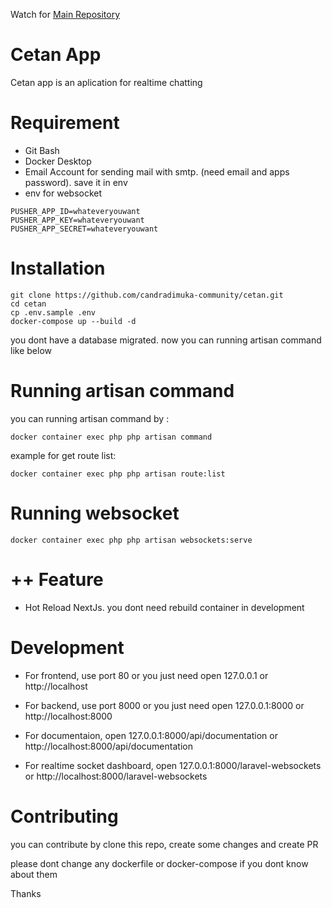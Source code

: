 Watch for [Main Repository](https://github.com/aronei44/docker-laravel-nextjs-mysql)

# Cetan App
Cetan app is an aplication for realtime chatting

# Requirement

- Git Bash
- Docker Desktop
- Email Account for sending mail with smtp. (need email and apps password). save it in env
- env for websocket

```
PUSHER_APP_ID=whateveryouwant
PUSHER_APP_KEY=whateveryouwant
PUSHER_APP_SECRET=whateveryouwant
```

# Installation

```
git clone https://github.com/candradimuka-community/cetan.git
cd cetan
cp .env.sample .env
docker-compose up --build -d
```

you dont have a database migrated. now you can running artisan command like below

# Running artisan command

you can running artisan command by :

```
docker container exec php php artisan command
```

example for get route list:

```
docker container exec php php artisan route:list
```

# Running websocket

```
docker container exec php php artisan websockets:serve
```

# ++ Feature

- Hot Reload NextJs. you dont need rebuild container in development

# Development

- For frontend, use port 80 or you just need open 127.0.0.1 or http://localhost

- For backend, use port 8000 or you just need open 127.0.0.1:8000 or http://localhost:8000

- For documentaion,  open 127.0.0.1:8000/api/documentation or http://localhost:8000/api/documentation

- For realtime socket dashboard, open 127.0.0.1:8000/laravel-websockets or http://localhost:8000/laravel-websockets


# Contributing

you can contribute by clone this repo, create some changes and create PR

please dont change any dockerfile or docker-compose if you dont know about them

Thanks
